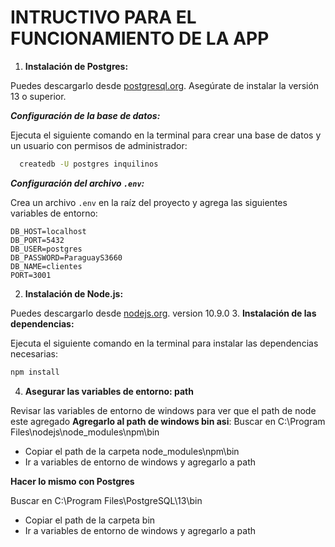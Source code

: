# INTRUCTIVO PARA EL FUNCIONAMIENTO DE LA APP

1. **Instalación de Postgres:**

 Puedes descargarlo desde [postgresql.org](https://www.postgresql.org/download/). Asegúrate de instalar la versión 13 o superior.

 ***Configuración de la base de datos:***

 Ejecuta el siguiente comando en la terminal para crear una base de datos y un usuario con permisos de administrador:

```bash
  createdb -U postgres inquilinos
```

  ***Configuración del archivo `.env`:***

 Crea un archivo `.env` en la raíz del proyecto y agrega las siguientes variables de entorno:

```
DB_HOST=localhost
DB_PORT=5432
DB_USER=postgres
DB_PASSWORD=ParaguayS3660
DB_NAME=clientes
PORT=3001
```

2. **Instalación de Node.js:**

Puedes descargarlo desde [nodejs.org](https://nodejs.org/).
version 10.9.0
3. **Instalación de las dependencias:**

 Ejecuta el siguiente comando en la terminal para instalar las dependencias necesarias:

```bash
npm install
```

4. **Asegurar las variables de entorno: path**

Revisar las variables de entorno de windows para ver que el path de node este agregado
**Agregarlo al path de windows bin asi**:
Buscar en C:\Program Files\nodejs\node_modules\npm\bin

* Copiar el path de la carpeta node_modules\npm\bin
* Ir a variables de entorno de windows y agregarlo a path

**Hacer lo mismo con Postgres**

Buscar en C:\Program Files\PostgreSQL\13\bin

* Copiar el path de la carpeta bin
* Ir a variables de entorno de windows y agregarlo a path








